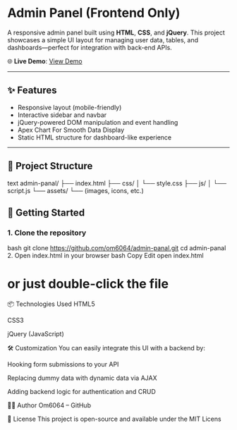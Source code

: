 # Admin Panel (Frontend Only)

A responsive admin panel built using **HTML**, **CSS**, and **jQuery**. This project showcases a simple UI layout for managing user data, tables, and dashboards—perfect for integration with back-end APIs.

🌐 **Live Demo**: [View Demo](https://om6064.github.io/admin-panal/)

---

## ✨ Features

- Responsive layout (mobile-friendly)
- Interactive sidebar and navbar
- jQuery-powered DOM manipulation and event handling
- Apex Chart For Smooth Data Display
- Static HTML structure for dashboard-like experience

---

## 📁 Project Structure

text
admin-panal/
├── index.html
├── css/
│   └── style.css
├── js/
│   └── script.js
└── assets/
    └── (images, icons, etc.)

## 🚀 Getting Started

### 1. Clone the repository

bash
git clone https://github.com/om6064/admin-panal.git
cd admin-panal
2. Open index.html in your browser
bash
Copy
Edit
open index.html
# or just double-click the file
📦 Technologies Used
HTML5

CSS3

jQuery (JavaScript)

🛠️ Customization
You can easily integrate this UI with a backend by:

Hooking form submissions to your API

Replacing dummy data with dynamic data via AJAX

Adding backend logic for authentication and CRUD

🧑‍💻 Author
Om6064 – GitHub

📄 License
This project is open-source and available under the MIT Licens
